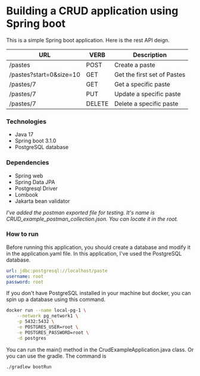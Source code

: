 # Building a CRUD application using Spring boot

This is a simple Spring boot application. Here is the rest API deign.

|URL|VERB|Description|
|---|---|--- |
|/pastes|POST|Create a paste
|/pastes?start=0&size=10|GET|Get the first set of Pastes
|/pastes/7|GET|Get a specific paste
|/pastes/7|PUT|Update a specific paste
|/pastes/7|DELETE|Delete a specific paste

### Technologies
* Java 17
* Spring boot 3.1.0
* PostgreSQL database

### Dependencies
* Spring web
* Spring Data JPA
* Postgresql Driver
* Lombook
* Jakarta bean validator

*I've added the postman exported file for testing. It's name is CRUD_example_postman_collection.json. You can locate it in the root.*

### How to run
Before running this application, you should create a database and modify it in the application.yaml file. In this application, I've used the PostgreSQL database.
```yaml
url: jdbc:postgresql://localhost/paste
username: root
password: root
```
If you don't have PostgreSQL installed in your machine but docker, you can spin up a database using this command.
```bash
docker run --name local-pg-1 \
	--network pg_network1 \
	-p 5432:5432 \
	-e POSTGRES_USER=root \
	-e POSTGRES_PASSWORD=root \
	-d postgres
```

You can run the main() method in the CrudExampleApplication.java class.
Or you can use the gradle. The command is
```bash
./gradlew bootRun
```

